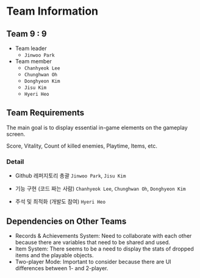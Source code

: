 # Team Information

## Team 9 : 9

- Team leader
    - `Jinwoo Park`
- Team member
    - `Chanhyeok Lee`
    - `Chunghwan Oh`
    - `Donghyeon Kim`
    - `Jisu Kim`
    - `Hyeri Heo`

## Team Requirements
The main goal is to display essential in-game elements on the gameplay screen.

Score, Vitality, Count of killed enemies, Playtime, Items, etc.


### Detail
- Github 레퍼지토리 총괄
`Jinwoo Park`, `Jisu Kim`

- 기능 구현 (코드 짜는 사람)
`Chanhyeok Lee`, `Chunghwan Oh`, `Donghyeon Kim`

- 주석 및 최적화 (개발도 참여)
`Hyeri Heo`


## Dependencies on Other Teams
- Records & Achievements System: Need to collaborate with each other because there are variables that need to be shared and used.
- Item System: There seems to be a need to display the stats of dropped items and the playable objects.
- Two-player Mode: Important to consider because there are UI differences between 1- and 2-player.

